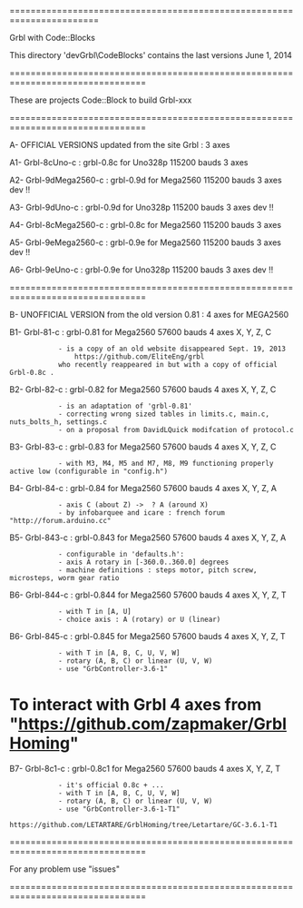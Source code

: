 =======================================================================

Grbl with Code::Blocks

This directory 'devGrbl\CodeBlocks' contains the last versions  June 1, 2014

================================================================================

These are projects Code::Block to build Grbl-xxx

================================================================================

A- OFFICIAL VERSIONS updated from the site Grbl : 3 axes

A1- Grbl-8cUno-c       : grbl-0.8c for Uno328p 115200 bauds  3 axes

A2- Grbl-9dMega2560-c  : grbl-0.9d for Mega2560 115200 bauds  3 axes  dev !!

A3- Grbl-9dUno-c       : grbl-0.9d for Uno328p 115200 bauds  3 axes   dev !!

A4- Grbl-8cMega2560-c  : grbl-0.8c for Mega2560 115200 bauds  3 axes

A5- Grbl-9eMega2560-c  : grbl-0.9e for Mega2560 115200 bauds  3 axes  dev !!

A6- Grbl-9eUno-c       : grbl-0.9e for Uno328p 115200 bauds  3 axes   dev !!

================================================================================

B- UNOFFICIAL VERSION from the old version 0.81 : 4 axes for MEGA2560

B1- Grbl-81-c   : grbl-0.81 for Mega2560 57600 bauds  4 axes  X, Y, Z, C
                
                - is a copy of an old website disappeared Sept. 19, 2013
                    https://github.com/EliteEng/grbl
                who recently reappeared in but with a copy of official Grbl-0.8c .

B2- Grbl-82-c   : grbl-0.82 for Mega2560 57600 bauds  4 axes  X, Y, Z, C
                
                - is an adaptation of 'grbl-0.81'
                - correcting wrong sized tables in limits.c, main.c, nuts_bolts_h, settings.c
                - on a proposal from DavidLQuick modifcation of protocol.c

B3- Grbl-83-c   : grbl-0.83 for Mega2560 57600 bauds  4 axes  X, Y, Z, C
                
                - with M3, M4, M5 and M7, M8, M9 functioning properly active low (configurable in "config.h")
                     
B4- Grbl-84-c   : grbl-0.84 for Mega2560 57600 bauds  4 axes  X, Y, Z, A
                
                - axis C (about Z) ->  ? A (around X)
                - by infobarquee and icare : french forum "http://forum.arduino.cc"

B5- Grbl-843-c  : grbl-0.843 for Mega2560 57600 bauds  4 axes  X, Y, Z, A
                
                - configurable in 'defaults.h':
                - axis A rotary in [-360.0..360.0] degrees
                - machine definitions : steps motor, pitch screw, microsteps, worm gear ratio

B6- Grbl-844-c  : grbl-0.844 for Mega2560 57600 bauds  4 axes  X, Y, Z, T
                
                - with T in [A, U]
                - choice axis : A (rotary) or U (linear)

B6- Grbl-845-c  : grbl-0.845 for Mega2560 57600 bauds  4 axes  X, Y, Z, T

                - with T in [A, B, C, U, V, W]
                - rotary (A, B, C) or linear (U, V, W)
                - use "GrbController-3.6-1"

To interact with Grbl 4 axes from  "https://github.com/zapmaker/GrblHoming"
================================================================================

B7- Grbl-8c1-c  : grbl-0.8c1 for Mega2560 57600 bauds  4 axes  X, Y, Z, T

                - it's official 0.8c + ...
                - with T in [A, B, C, U, V, W]
                - rotary (A, B, C) or linear (U, V, W)
                - use "GrbController-3.6-1-T1"
                 https://github.com/LETARTARE/GrblHoming/tree/Letartare/GC-3.6.1-T1

================================================================================

For any problem use "issues"

================================================================================






